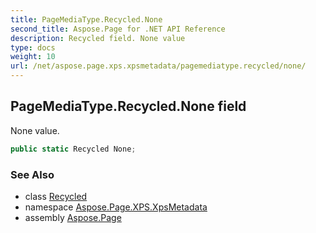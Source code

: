 ```yaml
---
title: PageMediaType.Recycled.None
second_title: Aspose.Page for .NET API Reference
description: Recycled field. None value
type: docs
weight: 10
url: /net/aspose.page.xps.xpsmetadata/pagemediatype.recycled/none/
---
```

## PageMediaType.Recycled.None field

None value.

```csharp
public static Recycled None;
```

### See Also

* class [Recycled](../)
* namespace [Aspose.Page.XPS.XpsMetadata](../../pagemediatype.recycled/)
* assembly [Aspose.Page](../../../)


